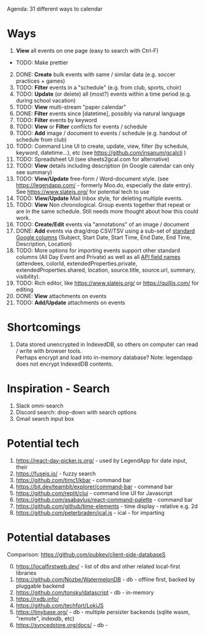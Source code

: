 Agenda: 31 different ways to calendar

# Ways

1. **View** all events on one page (easy to search with Ctrl-F)

- TODO: Make prettier

2. DONE: **Create** bulk events with same / similar data (e.g. soccer practices + games)
3. TODO: **Filter** events in a "schedule" (e.g. from club, sports, choir)
4. TODO: **Update** (or delete) all (most?) events within a time period (e.g. during school vacation)
5. TODO: **View** multi-stream "paper calendar"
6. DONE: **Filter** events since [datetime], possibly via natural language
7. TODO: **Filter** events by keyword
8. TODO: **View** or **Filter** conflicts for events / schedule
9. TODO: **Add** image / document to events / schedule (e.g. handout of schedule from club)
10. TODO: Command Line UI to create, update, view, filter (by schedule, keyword, datetime...), etc (see https://github.com/insanum/gcalcli )
11. TODO: Spreadsheet UI (see sheets2gcal.com for alternative)
12. TODO: **View** details including description (in Google calendar can only see summary)
13. TODO: **View/Update** free-form / Word-document style. (see https://legendapp.com/ - formerly Moo.do, especially the date entry). See https://www.slatejs.org/ for potential tech to use
14. TODO: **View/Update** Mail Inbox style, for deleting multiple events.
15. TODO: **View** Non chronological. Group events together that repeat or are in the same schedule. Still needs more thought about how this could work.
16. TODO: **Create/Edit** events via "annotations" of an image / document
17. DONE: **Add** events via drag/drop CSV/TSV using a sub-set of [standard Google columns](https://support.google.com/calendar/answer/37118?hl=en&co=GENIE.Platform%3DDesktop#zippy=%2Ccreate-or-edit-a-csv-file) (Subject, Start Date, Start Time, End Date, End Time, Description, Location)
18. TODO: More options for importing events support other standard columns (All Day Event and Private) as well as all [API field names](https://developers.google.com/calendar/api/v3/reference/events) (attendees, colorId, extendedProperties.private, extendedProperties.shared, location, source.title, source.url, summary, visibility).
19. TODO: Rich editor, like https://www.slatejs.org/ or https://quilljs.com/ for editing
20. DONE: **View** attachments on events
21. TODO: **Add/Update** attachments on events

# Shortcomings

1. Data stored unencrypted in IndexedDB, so others on computer can read / write with browser tools.  
   Perhaps encrypt and load into in-memory database? Note: legendapp does not encrypt IndexedDB contents.

# Inspiration - Search
1. Slack omni-search
2. Discord search: drop-down with search options
3. Gmail search input box

# Potential tech

1. https://react-day-picker.js.org/ - used by LegendApp for date input, their
2. https://fusejs.io/ - fuzzy search
3. https://github.com/timc1/kbar - command bar
4. https://bit.dev/teambit/explorer/command-bar - command bar
5. https://github.com/replit/clui - command line UI for Javascript
6. https://github.com/asabaylus/react-command-palette - command bar
7. https://github.com/github/time-elements - time display - relative e.g. 2d
8. https://github.com/peterbraden/ical.js - ical - for imparting

# Potential databases

Comparison: https://github.com/pubkey/client-side-databaseS

0. https://localfirstweb.dev/ - list of dbs and other related local-first libraries
1. https://github.com/Nozbe/WatermelonDB - db - offline first, backed by pluggable backend
2. https://github.com/tonsky/datascript - db - in-memory 
3. https://rxdb.info/
4. https://github.com/techfort/LokiJS
5. https://tinybase.org/ - db - multiple persister backends (sqlite wasm, "remote", indexdb, etc)
6. https://syncedstore.org/docs/ - db - 